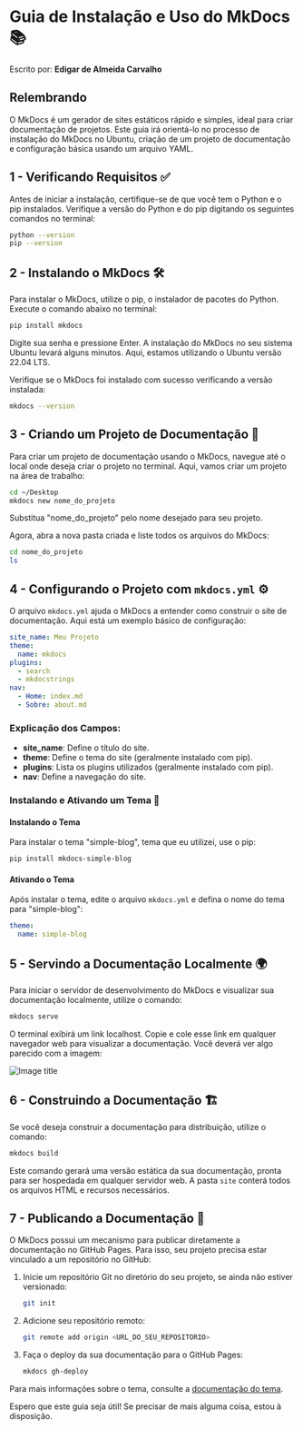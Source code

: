 # Guia de Instalação e Uso do MkDocs 📚

Escrito por: **Edigar de Almeida Carvalho**

## Relembrando

O MkDocs é um gerador de sites estáticos rápido e simples, ideal para criar documentação de projetos. Este guia irá orientá-lo no processo de instalação do MkDocs no Ubuntu, criação de um projeto de documentação e configuração básica usando um arquivo YAML.

## 1 - Verificando Requisitos ✅

Antes de iniciar a instalação, certifique-se de que você tem o Python e o pip instalados. Verifique a versão do Python e do pip digitando os seguintes comandos no terminal:

```sh
python --version
pip --version
```

## 2 - Instalando o MkDocs 🛠️

Para instalar o MkDocs, utilize o pip, o instalador de pacotes do Python. Execute o comando abaixo no terminal:

```sh
pip install mkdocs
```

Digite sua senha e pressione Enter. A instalação do MkDocs no seu sistema Ubuntu levará alguns minutos. Aqui, estamos utilizando o Ubuntu versão 22.04 LTS.

Verifique se o MkDocs foi instalado com sucesso verificando a versão instalada:

```sh
mkdocs --version
```

## 3 - Criando um Projeto de Documentação 📂

Para criar um projeto de documentação usando o MkDocs, navegue até o local onde deseja criar o projeto no terminal. Aqui, vamos criar um projeto na área de trabalho:

```sh
cd ~/Desktop
mkdocs new nome_do_projeto
```

Substitua "nome_do_projeto" pelo nome desejado para seu projeto.

Agora, abra a nova pasta criada e liste todos os arquivos do MkDocs:

```sh
cd nome_do_projeto
ls
```

## 4 - Configurando o Projeto com `mkdocs.yml` ⚙️

O arquivo `mkdocs.yml` ajuda o MkDocs a entender como construir o site de documentação. Aqui está um exemplo básico de configuração:

```yaml
site_name: Meu Projeto
theme:
  name: mkdocs
plugins:
  - search
  - mkdocstrings
nav:
  - Home: index.md
  - Sobre: about.md
```

### Explicação dos Campos:

- **site_name**: Define o título do site.
- **theme**: Define o tema do site (geralmente instalado com pip).
- **plugins**: Lista os plugins utilizados (geralmente instalado com pip).
- **nav**: Define a navegação do site.

### Instalando e Ativando um Tema 🎨

#### Instalando o Tema

Para instalar o tema "simple-blog", tema que eu utilizei, use o pip:

```sh
pip install mkdocs-simple-blog
```

#### Ativando o Tema

Após instalar o tema, edite o arquivo `mkdocs.yml` e defina o nome do tema para "simple-blog":

```yaml
theme:
  name: simple-blog
```

## 5 - Servindo a Documentação Localmente 🌍

Para iniciar o servidor de desenvolvimento do MkDocs e visualizar sua documentação localmente, utilize o comando:

```sh
mkdocs serve
```

O terminal exibirá um link localhost. Copie e cole esse link em qualquer navegador web para visualizar a documentação. Você deverá ver algo parecido com a imagem:

![Image title](https://www.mkdocs.org/img/screenshot.png)

## 6 - Construindo a Documentação 🏗️

Se você deseja construir a documentação para distribuição, utilize o comando:

```sh
mkdocs build
```

Este comando gerará uma versão estática da sua documentação, pronta para ser hospedada em qualquer servidor web. A pasta `site` conterá todos os arquivos HTML e recursos necessários.

## 7 - Publicando a Documentação 🚀

O MkDocs possui um mecanismo para publicar diretamente a documentação no GitHub Pages. Para isso, seu projeto precisa estar vinculado a um repositório no GitHub:

1. Inicie um repositório Git no diretório do seu projeto, se ainda não estiver versionado:
   ```sh
   git init
   ```
2. Adicione seu repositório remoto:
   ```sh
   git remote add origin <URL_DO_SEU_REPOSITORIO>
   ```
3. Faça o deploy da sua documentação para o GitHub Pages:
   ```sh
   mkdocs gh-deploy
   ```

Para mais informações sobre o tema, consulte a [documentação do tema](https://fernandocelmer.github.io/mkdocs-simple-blog/).

Espero que este guia seja útil! Se precisar de mais alguma coisa, estou à disposição.
